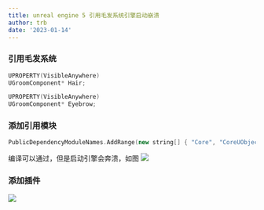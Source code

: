 ```yaml
---
title: unreal engine 5 引用毛发系统引擎启动崩溃
author: trb
date: '2023-01-14'
---
```


### 引用毛发系统
```cpp
UPROPERTY(VisibleAnywhere)
UGroomComponent* Hair;

UPROPERTY(VisibleAnywhere)
UGroomComponent* Eyebrow;
```

### 添加引用模块
```cpp
PublicDependencyModuleNames.AddRange(new string[] { "Core", "CoreUObject", "Engine", "InputCore", "Niagara", "HairStrandsCore" });
```

编译可以通过，但是启动引擎会奔溃，如图
![](https://jinchen-chuyang.github.io/blog/ue5/00000_loading_fail.png)

### 添加插件
![](https://jinchen-chuyang.github.io/blog/ue5/00001_plugin_groom.png)
